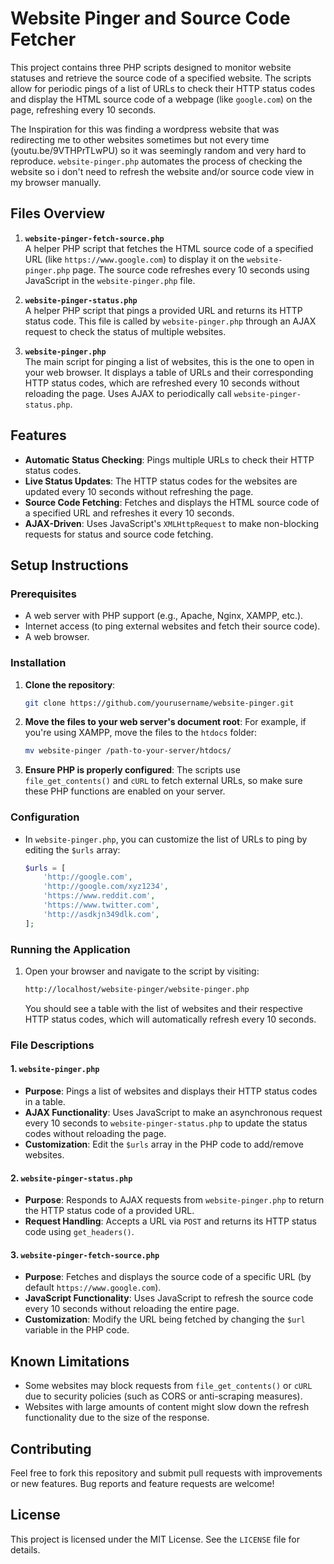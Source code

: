 # Website Pinger and Source Code Fetcher

This project contains three PHP scripts designed to monitor website statuses and retrieve the source code of a specified website. The scripts allow for periodic pings of a list of URLs to check their HTTP status codes and display the HTML source code of a webpage (like `google.com`) on the page, refreshing every 10 seconds.

The Inspiration for this was finding a wordpress website that was redirecting me to other websites sometimes but not every time (youtu.be/9VTHPrTLwPU) so it was seemingly random and very hard to reproduce.  `website-pinger.php` automates the process of checking the website so i don't need to refresh the website and/or source code view in my browser manually.

## Files Overview

1. **`website-pinger-fetch-source.php`**  
   A helper PHP script that fetches the HTML source code of a specified URL (like `https://www.google.com`) to display it on the `website-pinger.php` page. The source code refreshes every 10 seconds using JavaScript in the `website-pinger.php` file.

2. **`website-pinger-status.php`**  
   A helper PHP script that pings a provided URL and returns its HTTP status code. This file is called by `website-pinger.php` through an AJAX request to check the status of multiple websites.

3. **`website-pinger.php`**  
   The main script for pinging a list of websites, this is the one to open in your web browser. It displays a table of URLs and their corresponding HTTP status codes, which are refreshed every 10 seconds without reloading the page. Uses AJAX to periodically call `website-pinger-status.php`.

## Features

- **Automatic Status Checking**: Pings multiple URLs to check their HTTP status codes.
- **Live Status Updates**: The HTTP status codes for the websites are updated every 10 seconds without refreshing the page.
- **Source Code Fetching**: Fetches and displays the HTML source code of a specified URL and refreshes it every 10 seconds.
- **AJAX-Driven**: Uses JavaScript's `XMLHttpRequest` to make non-blocking requests for status and source code fetching.

## Setup Instructions

### Prerequisites

- A web server with PHP support (e.g., Apache, Nginx, XAMPP, etc.).
- Internet access (to ping external websites and fetch their source code).
- A web browser.

### Installation

1. **Clone the repository**:
   ```bash
   git clone https://github.com/yourusername/website-pinger.git
   ```

2. **Move the files to your web server's document root**:
   For example, if you're using XAMPP, move the files to the `htdocs` folder:
   ```bash
   mv website-pinger /path-to-your-server/htdocs/
   ```

3. **Ensure PHP is properly configured**: The scripts use `file_get_contents()` and `cURL` to fetch external URLs, so make sure these PHP functions are enabled on your server.

### Configuration

- In `website-pinger.php`, you can customize the list of URLs to ping by editing the `$urls` array:
   ```php
   $urls = [
       'http://google.com',
       'http://google.com/xyz1234',
       'https://www.reddit.com',
       'https://www.twitter.com',
       'http://asdkjn349dlk.com',
   ];
   ```

### Running the Application

1. Open your browser and navigate to the script by visiting:
   ```bash
   http://localhost/website-pinger/website-pinger.php
   ```

   You should see a table with the list of websites and their respective HTTP status codes, which will automatically refresh every 10 seconds.


### File Descriptions

#### 1. `website-pinger.php`

- **Purpose**: Pings a list of websites and displays their HTTP status codes in a table.
- **AJAX Functionality**: Uses JavaScript to make an asynchronous request every 10 seconds to `website-pinger-status.php` to update the status codes without reloading the page.
- **Customization**: Edit the `$urls` array in the PHP code to add/remove websites.

#### 2. `website-pinger-status.php`

- **Purpose**: Responds to AJAX requests from `website-pinger.php` to return the HTTP status code of a provided URL.
- **Request Handling**: Accepts a URL via `POST` and returns its HTTP status code using `get_headers()`.

#### 3. `website-pinger-fetch-source.php`

- **Purpose**: Fetches and displays the source code of a specific URL (by default `https://www.google.com`).
- **JavaScript Functionality**: Uses JavaScript to refresh the source code every 10 seconds without reloading the entire page.
- **Customization**: Modify the URL being fetched by changing the `$url` variable in the PHP code.

## Known Limitations

- Some websites may block requests from `file_get_contents()` or `cURL` due to security policies (such as CORS or anti-scraping measures).
- Websites with large amounts of content might slow down the refresh functionality due to the size of the response.

## Contributing

Feel free to fork this repository and submit pull requests with improvements or new features. Bug reports and feature requests are welcome!

## License

This project is licensed under the MIT License. See the `LICENSE` file for details.
